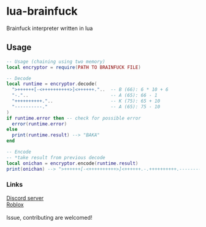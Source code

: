 # lua-brainfuck
Brainfuck interpreter written in lua  

## Usage
```lua
-- Usage (chaining using two memory)
local encryptor = require(PATH TO BRAINFUCK FILE)

-- Decode
local runtime = encryptor.decode(
  ">++++++[-<++++++++++>]<++++++."..  -- B (66): 6 * 10 + 6
  "-."..                              -- A (65): 66 - 1
  "++++++++++."..                     -- K (75): 65 + 10
  "----------."                       -- A (65): 75 - 10
)
if runtime.error then -- check for possible error
  error(runtime.error) 
else
  print(runtime.result) --> "BAKA"
end

-- Encode
-- *take result from previous decode
local onichan = encryptor.encode(runtime.result)
print(onichan) --> ">++++++[-<++++++++++>]<++++++.-.++++++++++.----------."
```  

### Links  
[Discord server](https://discord.gg/FHVjsSg7jU)  
[Roblox](https://www.roblox.com/users/467971019/profile)  
<br>
Issue, contributing are welcomed!
